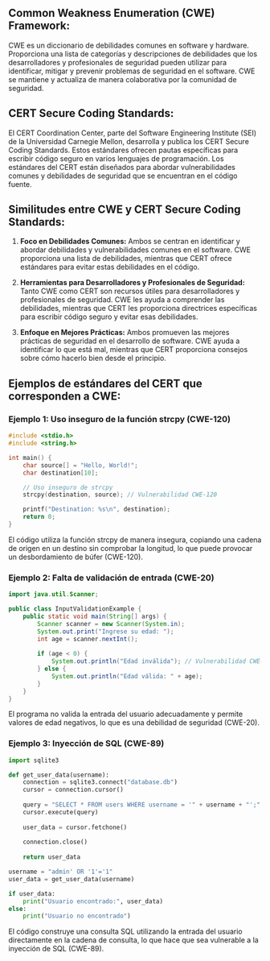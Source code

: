 ## Common Weakness Enumeration (CWE) Framework:
CWE es un diccionario de debilidades comunes en software y hardware. Proporciona una lista de categorías y descripciones de debilidades que los desarrolladores y profesionales de seguridad pueden utilizar para identificar, mitigar y prevenir problemas de seguridad en el software. CWE se mantiene y actualiza de manera colaborativa por la comunidad de seguridad.

## CERT Secure Coding Standards:
El CERT Coordination Center, parte del Software Engineering Institute (SEI) de la Universidad Carnegie Mellon, desarrolla y publica los CERT Secure Coding Standards. Estos estándares ofrecen pautas específicas para escribir código seguro en varios lenguajes de programación. Los estándares del CERT están diseñados para abordar vulnerabilidades comunes y debilidades de seguridad que se encuentran en el código fuente.

## Similitudes entre CWE y CERT Secure Coding Standards:
1. **Foco en Debilidades Comunes:** Ambos se centran en identificar y abordar debilidades y vulnerabilidades comunes en el software. CWE proporciona una lista de debilidades, mientras que CERT ofrece estándares para evitar estas debilidades en el código.

2. **Herramientas para Desarrolladores y Profesionales de Seguridad:** Tanto CWE como CERT son recursos útiles para desarrolladores y profesionales de seguridad. CWE les ayuda a comprender las debilidades, mientras que CERT les proporciona directrices específicas para escribir código seguro y evitar esas debilidades.

3. **Enfoque en Mejores Prácticas:** Ambos promueven las mejores prácticas de seguridad en el desarrollo de software. CWE ayuda a identificar lo que está mal, mientras que CERT proporciona consejos sobre cómo hacerlo bien desde el principio.

## Ejemplos de estándares del CERT que corresponden a CWE:
### Ejemplo 1: Uso inseguro de la función strcpy (CWE-120)
```c
#include <stdio.h>
#include <string.h>

int main() {
    char source[] = "Hello, World!";
    char destination[10];

    // Uso inseguro de strcpy
    strcpy(destination, source); // Vulnerabilidad CWE-120

    printf("Destination: %s\n", destination);
    return 0;
}
```
El código utiliza la función strcpy de manera insegura, copiando una cadena de origen en un destino sin comprobar la longitud, lo que puede provocar un desbordamiento de búfer (CWE-120).

### Ejemplo 2: Falta de validación de entrada (CWE-20)
```java
import java.util.Scanner;

public class InputValidationExample {
    public static void main(String[] args) {
        Scanner scanner = new Scanner(System.in);
        System.out.print("Ingrese su edad: ");
        int age = scanner.nextInt();
        
        if (age < 0) {
            System.out.println("Edad inválida"); // Vulnerabilidad CWE-20
        } else {
            System.out.println("Edad válida: " + age);
        }
    }
}
```
El programa no valida la entrada del usuario adecuadamente y permite valores de edad negativos, lo que es una debilidad de seguridad (CWE-20).

### Ejemplo 3: Inyección de SQL (CWE-89)
```python
import sqlite3

def get_user_data(username):
    connection = sqlite3.connect("database.db")
    cursor = connection.cursor()
    
    query = "SELECT * FROM users WHERE username = '" + username + "';"  # Vulnerabilidad CWE-89
    cursor.execute(query)
    
    user_data = cursor.fetchone()
    
    connection.close()
    
    return user_data

username = "admin' OR '1'='1"
user_data = get_user_data(username)

if user_data:
    print("Usuario encontrado:", user_data)
else:
    print("Usuario no encontrado")
```
El código construye una consulta SQL utilizando la entrada del usuario directamente en la cadena de consulta, lo que hace que sea vulnerable a la inyección de SQL (CWE-89).
